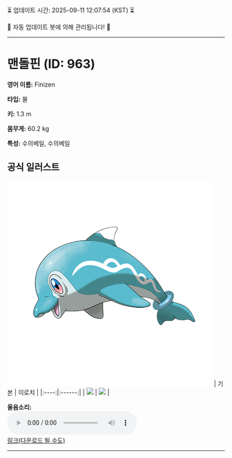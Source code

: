 
⏳ 업데이트 시간: 2025-09-11 12:07:54 (KST) ⏳

🤖 자동 업데이트 봇에 의해 관리됩니다! 🤖

---

# 맨돌핀 (ID: 963)
**영어 이름:** Finizen

**타입:** 물

**키:** 1.3 m

**몸무게:** 60.2 kg

**특성:** 수의베일, 수의베일

## 공식 일러스트
![](https://raw.githubusercontent.com/PokeAPI/sprites/master/sprites/pokemon/other/official-artwork/963.png)
| 기본 | 이로치 |
|:----:|:------:|
| <img src="http://play.pokemonshowdown.com/sprites/ani/finizen.gif" width="200"> | <img src="http://play.pokemonshowdown.com/sprites/ani-shiny/finizen.gif" width="200"> |

**울음소리:**<br><audio controls src="https://raw.githubusercontent.com/PokeAPI/cries/main/cries/pokemon/latest/963.ogg"></audio><br> [링크(다운로드 될 수도)](https://raw.githubusercontent.com/PokeAPI/cries/main/cries/pokemon/latest/963.ogg)


---

